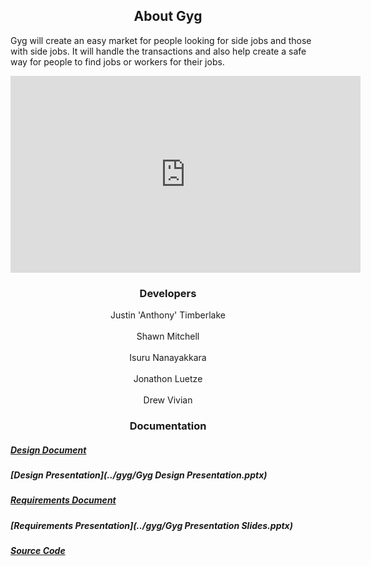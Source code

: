 ## <center>About Gyg</center>

Gyg will create an easy market for people looking for side jobs and those with side
jobs. It will handle the transactions and also help create a safe way for people to find jobs or
workers for their jobs. 

<center><iframe width="560" height="315" frameborder="0"
src="https://www.youtube.com/embed/dQw4w9WgXcQ">
</iframe></center>

### <center>Developers</center>

<center>Justin 'Anthony' Timberlake</center><br/>
<center>Shawn Mitchell</center><br/>
<center>Isuru Nanayakkara</center><br/>
<center>Jonathon Luetze</center><br/>
<center>Drew Vivian</center>


### <center>Documentation</center>

##### [Design Document](../gyg/Design.pdf)
##### [Design Presentation](../gyg/Gyg Design Presentation.pptx)
##### [Requirements Document](../gyg/Requirements.pdf)
##### [Requirements Presentation](../gyg/Gyg Presentation Slides.pptx)
##### [Source Code](https://github.com/gyg-inc/gyg-android)
